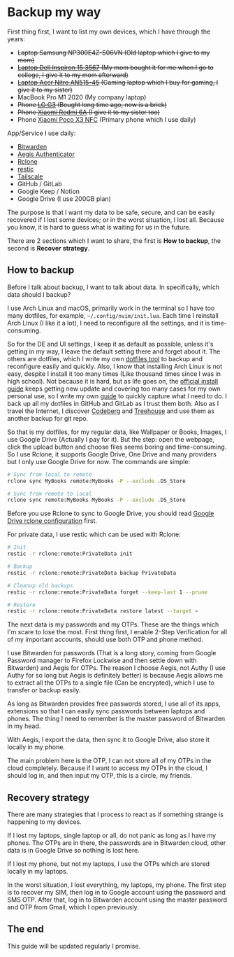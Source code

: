 # Backup my way

First thing first, I want to list my own devices, which I have through the years:

- ~~Laptop Samsung NP300E4Z-S06VN (Old laptop which I give to my mom)~~
- ~~[Laptop Dell Inspiron 15 3567](https://www.dell.com/support/home/en-vn/product-support/product/inspiron-15-3567-laptop/drivers) (My mom bought it for me when I go to college, I give it to my mom afterward)~~
- ~~[Laptop Acer Nitro AN515-45](https://www.acer.com/ac/en/US/content/support-product/8841) (Gaming laptop which I buy for gaming, I give it to my sister)~~
- MacBook Pro M1 2020 (My company laptop)
- ~~Phone [LG G3](https://forum.xda-developers.com/c/lg-g3.3147/) (Bought long time ago, now is a brick)~~
- ~~Phone [Xiaomi Redmi 6A](https://forum.xda-developers.com/c/xiaomi-redmi-6a.7881/) (I give it to my sister too)~~
- Phone [Xiaomi Poco X3 NFC](https://forum.xda-developers.com/c/xiaomi-poco-x3-nfc.11523/) (Primary phone which I use daily)

App/Service I use daily:

- [Bitwarden](https://bitwarden.com/)
- [Aegis Authenticator](https://getaegis.app/)
- [Rclone](https://rclone.org/)
- [restic](https://restic.net/)
- [Tailscale](https://tailscale.com/)
- GitHub / GitLab
- Google Keep / Notion
- Google Drive (I use 200GB plan)

The purpose is that I want my data to be safe, secure, and can be easily recovered if I lost some devices;
or in the worst situation, I lost all.
Because you know, it is hard to guess what is waiting for us in the future.

There are 2 sections which I want to share, the first is **How to backup**, the second is **Recover strategy**.

## How to backup

Before I talk about backup, I want to talk about data.
In specifically, which data should I backup?

I use Arch Linux and macOS, primarily work in the terminal so I have too many dotfiles, for example, `~/.config/nvim/init.lua`.
Each time I reinstall Arch Linux (I like it a lot), I need to reconfigure all the settings, and it is time-consuming.

So for the DE and UI settings, I keep it as default as possible, unless it's getting in my way, I leave the default setting there and forget about it.
The others are dotfiles, which I write my own [dotfiles tool](https://github.com/haunt98/dotfiles) to backup and reconfigure easily and quickly.
Also, I know that installing Arch Linux is not easy, despite I install it too many times (Like thousand times since I was in high school).
Not because it is hard, but as life goes on, the [official install guide](https://wiki.archlinux.org/title/installation_guide) keeps getting new update and covering too many cases for my own personal use, so I write my own [guide](https://github.com/haunt98/til/blob/main/install-archlinux.md) to quickly capture what I need to do.
I back up all my dotfiles in GitHub and GitLab as I trust them both.
Also as I travel the Internet, I discover [Codeberg](https://codeberg.org/) and [Treehouse](https://gitea.treehouse.systems/) and use them as another backup for git repo.

So that is my dotfiles, for my regular data, like Wallpaper or Books, Images, I use Google Drive (Actually I pay for it).
But the step: open the webpage, click the upload button and choose files seems boring and time-consuming.
So I use Rclone, it supports Google Drive, One Drive and many providers but I only use Google Drive for now.
The commands are simple:

```sh
# Sync from local to remote
rclone sync MyBooks remote:MyBooks -P --exclude .DS_Store

# Sync from remote to local
rclone sync remote:MyBooks MyBooks -P --exclude .DS_Store
```

Before you use Rclone to sync to Google Drive, you should read [Google Drive rclone configuration](https://rclone.org/drive/) first.

For private data, I use restic which can be used with Rclone:

```sh
# Init
restic -r rclone:remote:PrivateData init

# Backup
restic -r rclone:remote:PrivateData backup PrivateData

# Cleanup old backups
restic -r rclone:remote:PrivateData forget --keep-last 1 --prune

# Restore
restic -r rclone:remote:PrivateData restore latest --target ~
```

The next data is my passwords and my OTPs.
These are the things which I'm scare to lose the most.
First thing first, I enable 2-Step Verification for all of my important accounts, should use both OTP and phone method.

I use Bitwarden for passwords (That is a long story, coming from Google Password manager to Firefox Lockwise and then settle down with Bitwarden) and Aegis for OTPs.
The reason I choose Aegis, not Authy (I use Authy for so long but Aegis is definitely better) is because Aegis allows me to extract all the OTPs to a single file (Can be encrypted), which I use to transfer or backup easily.

As long as Bitwarden provides free passwords stored, I use all of its apps, extensions so that I can easily sync passwords between laptops and phones.
The thing I need to remember is the master password of Bitwarden in my head.

With Aegis, I export the data, then sync it to Google Drive, also store it locally in my phone.

The main problem here is the OTP, I can not store all of my OTPs in the cloud completely.
Because if I want to access my OTPs in the cloud, I should log in, and then input my OTP, this is a circle, my friends.

## Recovery strategy

There are many strategies that I process to react as if something strange is happening to my devices.

If I lost my laptops, single laptop or all, do not panic as long as I have my phones.
The OTPs are in there, the passwords are in Bitwarden cloud, other data is in Google Drive so nothing is lost here.

If I lost my phone, but not my laptops, I use the OTPs which are stored locally in my laptops.

In the worst situation, I lost everything, my laptops, my phone.
The first step is to recover my SIM, then log in to Google account using the password and SMS OTP.
After that, log in to Bitwarden account using the master password and OTP from Gmail, which I open previously.

## The end

This guide will be updated regularly I promise.

